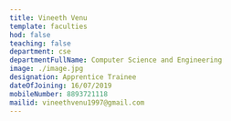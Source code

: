 ```yaml
---
title: Vineeth Venu
template: faculties
hod: false
teaching: false
department: cse
departmentFullName: Computer Science and Engineering
image: ./image.jpg
designation: Apprentice Trainee
dateOfJoining: 16/07/2019
mobileNumber: 8893721118
mailid: vineethvenu1997@gmail.com
---
```

